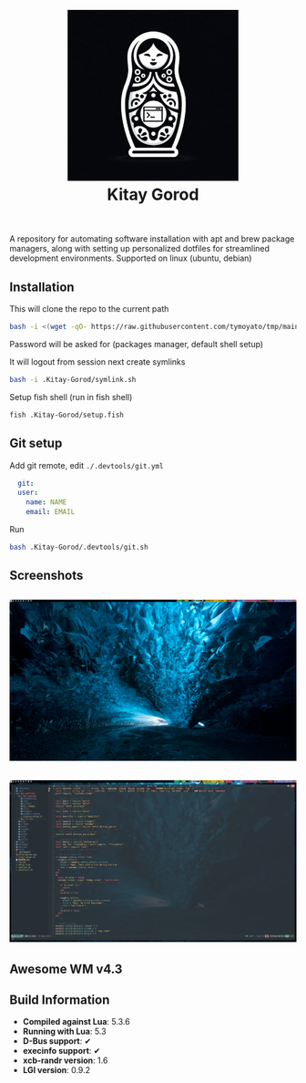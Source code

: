 <h1 align="center">
  <br>
  <img src="https://github.com/tymoyato/Kitay-Gorod/blob/314106ce655e48dcd0d0b1432d7c972aeb07d46f/kitay-gorod.jpg" alt="logo" width="300">
  <br>
  Kitay Gorod
  <br>
  <br>
</h1>

A repository for automating software installation with apt and brew package managers, along with setting up personalized dotfiles for streamlined development environments.
Supported on linux (ubuntu, debian)

## Installation

This will clone the repo to the current path

```bash
bash -i <(wget -qO- https://raw.githubusercontent.com/tymoyato/tmp/main/run.sh)
```

Password will be asked for (packages manager, default shell setup)

It will logout from session next create symlinks 

```bash
bash -i .Kitay-Gorod/symlink.sh
```

Setup fish shell (run in fish shell)

```bash
fish .Kitay-Gorod/setup.fish
```

## Git setup

Add git remote, edit `./.devtools/git.yml`

```yml
  git:
  user:
    name: NAME
    email: EMAIL
```
Run
```bash
bash .Kitay-Gorod/.devtools/git.sh
```
## Screenshots

![](https://github.com/tymoyato/Kitay-Gorod/blob/main/dotfiles/awesome/themes/kitay/screenshots/iceland-desktop.png)
---

![](https://github.com/tymoyato/Kitay-Gorod/blob/main/dotfiles/awesome/themes/kitay/screenshots/iceland-nvim.png)
---

## Awesome WM v4.3

## Build Information

- **Compiled against Lua**: 5.3.6
- **Running with Lua**: 5.3
- **D-Bus support**: ✔
- **execinfo support**: ✔
- **xcb-randr version**: 1.6
- **LGI version**: 0.9.2
